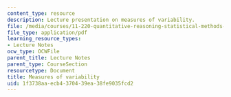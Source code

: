 ```yaml
---
content_type: resource
description: Lecture presentation on measures of variability.
file: /media/courses/11-220-quantitative-reasoning-statistical-methods-for-planners-i-spring-2009/1f3738aaecb4370439ea38fe9035fcd2_MIT11_220s09_lec05.pdf
file_type: application/pdf
learning_resource_types:
- Lecture Notes
ocw_type: OCWFile
parent_title: Lecture Notes
parent_type: CourseSection
resourcetype: Document
title: Measures of variability
uid: 1f3738aa-ecb4-3704-39ea-38fe9035fcd2
---
```

